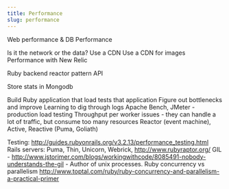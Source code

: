 ```yaml
---
title: Performance
slug: performance
---
```


Web performance & DB Performance

Is it the network or the data? Use a CDN Use a CDN for images
Performance with New Relic


Ruby backend reactor pattern API

Store stats in Mongodb

Build Ruby application that load tests that application
Figure out bottlenecks and improve
Learning to dig through logs
Apache Bench, JMeter - production load testing
Throughput per worker issues - they can handle a lot of traffic, but consume too many resources
Reactor (event machine), Active, Reactive (Puma, Goliath)

Testing: http://guides.rubyonrails.org/v3.2.13/performance_testing.html
Rails servers: Puma, Thin, Unicorn, Webrick, http://www.rubyraptor.org/
GIL - http://www.jstorimer.com/blogs/workingwithcode/8085491-nobody-understands-the-gil - Author of unix processes.
Ruby concurrency vs parallelism http://www.toptal.com/ruby/ruby-concurrency-and-parallelism-a-practical-primer 